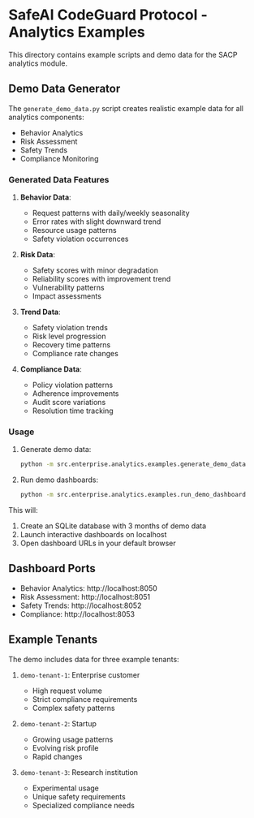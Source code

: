 # SafeAI CodeGuard Protocol - Analytics Examples

This directory contains example scripts and demo data for the SACP analytics module.

## Demo Data Generator

The `generate_demo_data.py` script creates realistic example data for all analytics components:

- Behavior Analytics
- Risk Assessment
- Safety Trends
- Compliance Monitoring

### Generated Data Features

1. **Behavior Data**:
   - Request patterns with daily/weekly seasonality
   - Error rates with slight downward trend
   - Resource usage patterns
   - Safety violation occurrences

2. **Risk Data**:
   - Safety scores with minor degradation
   - Reliability scores with improvement trend
   - Vulnerability patterns
   - Impact assessments

3. **Trend Data**:
   - Safety violation trends
   - Risk level progression
   - Recovery time patterns
   - Compliance rate changes

4. **Compliance Data**:
   - Policy violation patterns
   - Adherence improvements
   - Audit score variations
   - Resolution time tracking

### Usage

1. Generate demo data:
   ```bash
   python -m src.enterprise.analytics.examples.generate_demo_data
   ```

2. Run demo dashboards:
   ```bash
   python -m src.enterprise.analytics.examples.run_demo_dashboard
   ```

This will:
1. Create an SQLite database with 3 months of demo data
2. Launch interactive dashboards on localhost
3. Open dashboard URLs in your default browser

## Dashboard Ports

- Behavior Analytics: http://localhost:8050
- Risk Assessment: http://localhost:8051
- Safety Trends: http://localhost:8052
- Compliance: http://localhost:8053

## Example Tenants

The demo includes data for three example tenants:

1. `demo-tenant-1`: Enterprise customer
   - High request volume
   - Strict compliance requirements
   - Complex safety patterns

2. `demo-tenant-2`: Startup
   - Growing usage patterns
   - Evolving risk profile
   - Rapid changes

3. `demo-tenant-3`: Research institution
   - Experimental usage
   - Unique safety requirements
   - Specialized compliance needs
